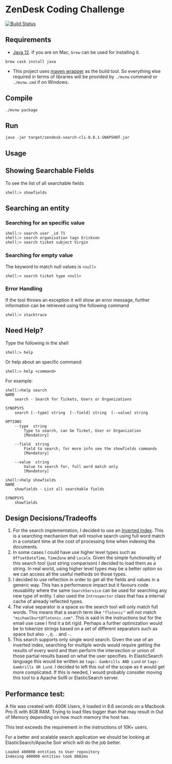 # ZenDesk Coding Challenge

[![Build Status](https://travis-ci.com/nanducoder/zd-search-challenge.svg?branch=master)](https://travis-ci.com/nanducoder/zd-search-challenge)

## Requirements


* [Java 12](https://www.oracle.com/technetwork/java/javase/downloads/jdk12-downloads-5295953.html). If you are on Mac, `brew` can be used for installing it.

```
brew cask install java
```

* This project uses [maven wrapper](https://github.com/takari/maven-wrapper) as the build tool. So everything else required in terms of libraries will be provided by  `./mvnw` command or `./mvnw.cmd` if on Windows.

## Compile

```
./mvnw package
```

## Run

```
java -jar target/zendesk-search-cli-0.0.1-SNAPSHOT.jar
```

## Usage

## Showing Searchable Fields

To see the list of all searchable fields

```
shell:> showfields
```

## Searching an entity

### Searching for an specific value

```
shell:> search user _id 71
shell:> search organisation tags Erickson
shell:> search ticket subject Virgin
```

### Searching for empty value

The keyword to match null values is `<null>`

```
shell:> search ticket type <null>
```

### Error Handling

If the tool throws an exception it will show an error message, further information can be retrieved using the following command

```
shell:> stacktrace
```

## Need Help?

Type the following in the shell

```
shell:> help
```

Or help about an specific command:

```
shell:> help <command>
```

For example:

```
shell:>help search
NAME
	search - Search for Tickets, Users or Organizations

SYNOPSYS
	search [--type] string  [--field] string  [--value] string

OPTIONS
	--type  string
		Type to search, can be Ticket, User or Organization
		[Mandatory]

	--field  string
		Field to search, for more info see the showfields commands
		[Mandatory]

	--value  string
		Value to search for, full word match only
		[Mandatory]

shell:>help showfields
NAME
	showfields - List all searchable fields

SYNOPSYS
	showfields
```


## Design Decisions/Tradeoffs

1) For the search implementation, I decided to use an [Inverted Index](https://en.wikipedia.org/wiki/Inverted_index). This is a searching mechanism that will resolve search using full word match in a constant time at the cost of processing time when indexing the documents.
2) In some cases I could have use higher level types such as `OffsetDateTime`, `TimeZone` and `Locale`. Given the simple functionality of this search tool (just string comparison) I decided to load them as a string. In real world, using higher level types may be a better option so we can access all the useful methods on those types.
3) I decided to use reflection in order to get all the fields and values in a generic way. This has a performance impact but it favours code reusability where the same `SearchService` can be used for searching any new type of entity. I also used the `Introspector` class that has a internal cache of already reflected types.
4) The value separator is a space so the search tool will only match full words. This means that a search term like `"flotonic"` will not match `"michaelburt@flotonic.com"`. This is said in the instructions but for the email use case I find it a bit rigid. Perhaps a further optimization would be to tokenize strings based on a set of different separators such as space but also `-`, `@`, `.` and `-`.
5) This search supports only single word search. Given the use of an inverted index, searching for multiple words would require getting the results of every word and then perform the intersection or union of those partial results based on what the user specifies. In ElasticSearch language this would be written as `tags: Gambrills AND Lund` or `tags: Gambrills OR Lund`. I decided to left this out of the scope as it would get more complicated. If this is needed, I would probably consider moving this tool to a Apache SolR or ElasticSearch server.


## Performance test:


A file was created with 400K Users, it loaded in 8.6 seconds on a Macbook Pro i5 with 8GB RAM. Trying to load files bigger than that may result in Out of Memory depending on how much memory the host has.

This test exceeds the requirement in the instructions of 10K+ users.

For a better and scalable search application we should be looking at ElasticSearch/Apache Solr which will do the job better.

```
Loaded 400000 entities to User repository
Indexing 400000 entities took 8682ms
```